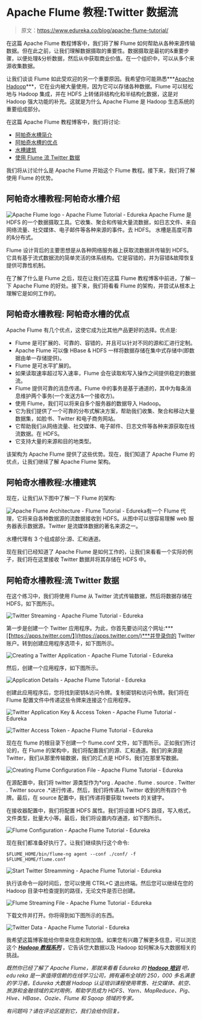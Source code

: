 # Apache Flume 教程:Twitter 数据流

> 原文：<https://www.edureka.co/blog/apache-flume-tutorial/>

在这篇 Apache Flume 教程博客中，我们将了解 Flume 如何帮助从各种来源传输数据。但在此之前，让我们理解数据摄取的重要性。数据摄取是最初的&重要步骤，以便处理&分析数据，然后从中获取商业价值。在一个组织中，可以从多个来源收集数据。

让我们谈谈 Flume 如此受欢迎的另一个重要原因。我希望你可能熟悉***[Apache Hadoop](https://www.edureka.co/blog/hadoop-tutorial/)***，它在业内被大量使用，因为它可以存储各种数据。Flume 可以轻松地与 Hadoop 集成，并在 HDFS 上转储非结构化和半结构化数据，这是对 Hadoop 强大功能的补充。这就是为什么 Apache Flume 是 Hadoop 生态系统的重要组成部分。

在这篇 Apache Flume 教程博客中，我们将讨论:

*   [阿帕奇水槽简介](#Introduction_to_Apache_Flume)
*   [阿帕奇水槽的优点](#Advantages_of_Apache_Flume)
*   [水槽建筑](#Flume_Architecture)
*   [使用 Flume 流 Twitter 数据](#Streaming_Twitter_Data)

我们将从讨论什么是 Apache Flume 开始这个 Flume 教程。接下来，我们将了解使用 Flume 的优势。

## **阿帕奇水槽教程:阿帕奇水槽介绍**

![Apache Flume logo - Apache Flume Tutorial - Edureka](img/e090132b9447b8629cac6c390b8afdba.png) Apache Flume 是 HDFS 的一个数据摄取工具。它收集、聚合和传输大量流数据，如日志文件、来自网络流量、社交媒体、电子邮件等各种来源的事件。去 HDFS。 水槽是高度可靠的&分布式。

Flume 设计背后的主要思想是从各种网络服务器上获取流数据并传输到 HDFS。它具有基于流式数据流的简单灵活的体系结构。它是容错的，并为容错&故障恢复提供可靠性机制。

在了解了什么是 Flume 之后，现在让我们在这篇 Flume 教程博客中前进，了解一下 Apache Flume 的好处。接下来，我们将看看 Flume 的架构，并尝试从根本上理解它是如何工作的。

## **阿帕奇水槽教程:** **阿帕奇水槽的优点**

Apache Flume 有几个优点，这使它成为比其他产品更好的选择。优点是:

*   Flume 是可扩展的、可靠的、容错的，并且可以针对不同的源和汇进行定制。
*   Apache Flume 可以像 HBase & HDFS 一样将数据存储在集中式存储中(即数据由单一存储提供)。
*   Flume 是可水平扩展的。
*   如果读取速率超过写入速率，Flume 会在读取和写入操作之间提供稳定的数据流。
*   Flume 提供可靠的消息传递。Flume 中的事务是基于通道的，其中为每条消息维护两个事务(一个发送方&一个接收方)。
*   使用 Flume，我们可以将来自多个服务器的数据导入 Hadoop。
*   它为我们提供了一个可靠的分布式解决方案，帮助我们收集、聚合和移动大量数据集，如脸书、Twitter 和电子商务网站。
*   它帮助我们从网络流量、社交媒体、电子邮件、日志文件等各种来源获取在线流数据。在 HDFS。
*   它支持大量的来源和目的地类型。

该架构为 Apache Flume 提供了这些优势。现在，我们知道了 Apache Flume 的优点，让我们继续了解 Apache Flume 架构。

## **阿帕奇水槽教程:水槽建筑**

现在，让我们从下图中了解一下 Flume 的架构:

![Apache Flume Architecture - Flume Tutorial - Edureka](img/be8c1ae7369dcb8333d5f4e2e0e5d023.png)有一个 Flume 代理，它将来自各种数据源的流数据接收到 HDFS。从图中可以很容易理解 web 服务器表示数据源。Twitter 是流媒体数据的著名来源之一。

水槽代理有 3 个组成部分:源、汇和通道。

现在我们已经知道了 Apache Flume 是如何工作的，让我们来看看一个实际的例子，我们将在这里接收 Twitter 数据并将其存储在 HDFS 中。

## **阿帕奇水槽教程:流 Twitter 数据**

在这个练习中，我们将使用 Flume 从 Twitter 流式传输数据，然后将数据存储在 HDFS，如下图所示。

![Twitter Streaming - Apache Flume Tutorial - Edureka](img/314ee7d5d8abaeeec6ba118fe2e0b001.png)

第一步是创建一个 Twitter 应用程序。为此，你首先要访问这个网址:***[【https://apps.twitter.com/】](https://apps.twitter.com/)***并登录你的 Twitter 账户。转到创建应用程序选项卡，如下图所示。

![Creating a Twitter Application - Apache Flume Tutorial - Edureka](img/cad334b5d444a234fa73c56ca8e4ede3.png)

然后，创建一个应用程序，如下图所示。

![Application Details - Apache Flume Tutorial - Edureka](img/bb06c132e61a2f1f19fe9c242cf75d0e.png)

创建此应用程序后，您将找到密钥&访问令牌。复制密钥和访问令牌。我们将在 Flume 配置文件中传递这些令牌来连接这个应用程序。

![Twitter Application Key & Access Token - Apache Flume Tutorial - Edureka](img/8539631f150c1d7aa9c90b6763572fae.png)

![Twitter Access Token - Apache Flume Tutorial - Edureka](img/6ed6254f04fbc92be2ba390533b37dd6.png)

现在在 flume 的根目录下创建一个 flume.conf 文件，如下图所示。正如我们所讨论的，在 Flume 的架构中，我们将配置我们的源、汇和通道。我们的来源是 Twitter，我们从那里传输数据，我们的汇点是 HDFS，我们在那里写数据。

<article class="maincontentblog">

![Creating Flume Configuration File - Apache Flume Tutorial - Edureka](img/3f4579605416976a9ddcb2a51dc3ff25.png)

在源配置中，我们将 twitter 源类型作为*org . Apache . flume . source . Twitter . Twitter source .*进行传递，然后，我们将传递从 Twitter 收到的所有四个令牌。最后，在 source 配置中，我们传递将要获取 tweets 的关键字。

在接收器配置中，我们将配置 HDFS 属性。我们将设置 HDFS 路径，写入格式，文件类型，批量大小等。最后，我们将设置内存通道，如下图所示。

![Flume Configuration - Apache Flume Tutorial - Edureka](img/db3c522e8cc89515e8121b0218c2e278.png)

现在我们都准备好执行了。让我们继续执行这个命令:

`$FLUME_HOME/bin/flume-ng agent --conf ./conf/ -f $FLUME_HOME/flume.conf`

![Start Twitter Streamming - Apache Flume Tutorial - Edureka](img/51978ec6192fc94db4095ce058fc0a0b.png)

执行该命令一段时间后，您可以使用 CTRL+C 退出终端。然后您可以继续在您的 Hadoop 目录中检查提到的路径，无论文件是否已创建。

![Flume Streaming File - Apache Flume Tutorial - Edureka](img/62373d6434911c4b46d7548ebef8b13b.png)

下载文件并打开。你将得到如下图所示的东西。

![Twitter Data - Apache Flume Tutorial - Edureka](img/c92a115766bad1b945a12fcd7c29d405.png)

我希望这篇博客能给你带来信息和附加值。如果您有兴趣了解更多信息，可以浏览这个 ***[Hadoop 教程系列](https://www.edureka.co/blog/hadoop-tutorial/)*** ，它告诉您大数据以及 Hadoop 如何解决与大数据相关的挑战。

*既然你已经了解了 Apache Flume，那就来看看 Edureka 的 **[Hadoop 培训](https://www.edureka.co/big-data-and-hadoop)** 吧，edu reka 是一家值得信赖的在线学习公司，拥有遍布全球的 250，000 多名满意的学习者。Edureka 大数据 Hadoop 认证培训课程使用零售、社交媒体、航空、旅游和金融领域的实时用例，帮助学员成为 HDFS、Yarn、MapReduce、Pig、Hive、HBase、Oozie、Flume 和 Sqoop 领域的专家。*

*有问题吗？请在评论区提到它，我们会给你回复。*

</article>